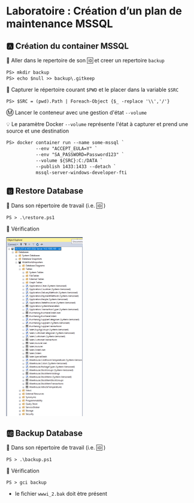 # Laboratoire : Création d’un plan de maintenance MSSQL

## :a: Création du container MSSQL

:pushpin: Aller dans le repertoire de son :id: et creer un repertoire `backup`

```
PS> mkdir backup
PS> echo $null >> backup\.gitkeep
```

:pushpin: Capturer le répertoire courant `$PWD` et le placer dans la variable `$SRC`

```
PS> $SRC = (pwd).Path | Foreach-Object {$_ -replace '\\','/'}
```

:m: Lancer le conteneur avec une gestion d'état `--volume`

:bulb: Le paramètre Docker `--volume` représente l'état à capturer et prend une source et une destination

```
PS> docker container run --name some-mssql `
           --env "ACCEPT_EULA=Y" `
           --env "SA_PASSWORD=Password123" `
           --volume ${SRC}:C:/DATA `
           --publish 1433:1433 --detach `
           mssql-server-windows-developer-fti
```

## :b: Restore Database

:pushpin: Dans son répertoire de travail (i.e. :id: )

```
PS > .\restore.ps1
```

:pushpin: Vérification 

<img src="images/WWI_SSMS.png" width="204" heidth="477"></img>

## :ab: Backup Database

:pushpin: Dans son répertoire de travail (i.e. :id: )

```
PS > .\backup.ps1
```

:pushpin: Vérification 

```
PS > gci backup
```

* le fichier `wwwi_2.bak` doit ètre présent 
